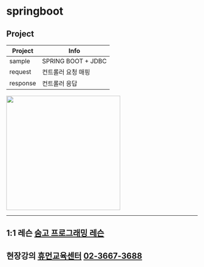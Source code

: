 


# springboot

## Project

| Project | Info |
| ------ | ------ |
| sample | SPRING BOOT + JDBC |
| request | 컨트롤러 요청 매핑  |
| response | 컨트롤러 응답  |


<img src="https://postfiles.pstatic.net/MjAyMjA2MjJfMjA2/MDAxNjU1ODk2MDAxMTA3.p476YjsL3EnUDs9Bczu6Dtp2qsLxRmNiiYXTxD3ZjYQg.fTeiKmmQnZiEGEl1c1tbKsZPv09aRbp8uct1gFaUD0cg.PNG.h850415/ALOHA-MASK.png?type=w966" width="300">


<hr>


## 1:1 레슨 [숨고 프로그래밍 레슨](https://soomgo.com/profile/users/717340)
## 현장강의 [휴먼교육센터](http://www.human.or.kr/) [02-3667-3688](tel:02-3667-3688)